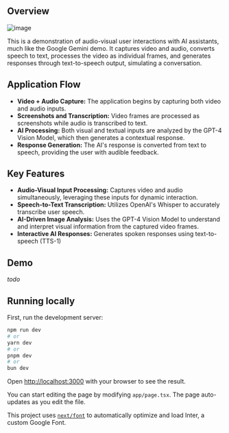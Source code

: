 ## Overview
![image](https://github.com/0xfauzi/visual-agent/assets/5702728/8dfff751-1701-4a65-a609-463ffcc6169e)

This is a demonstration of audio-visual user interactions with AI assistants, much like the Google Gemini demo. It captures video and audio, converts speech to text, processes the video as individual frames, and generates responses through text-to-speech output, simulating a conversation.

## Application Flow
- **Video + Audio Capture:** The application begins by capturing both video and audio inputs.
- **Screenshots and Transcription:** Video frames are processed as screenshots while audio is transcribed to text.
- **AI Processing:** Both visual and textual inputs are analyzed by the GPT-4 Vision Model, which then generates a contextual response.
- **Response Generation:** The AI's response is converted from text to speech, providing the user with audible feedback.

## Key Features
- **Audio-Visual Input Processing:** Captures video and audio simultaneously, leveraging these inputs for dynamic interaction.
- **Speech-to-Text Transcription:** Utilizes OpenAI's Whisper to accurately transcribe user speech.
- **AI-Driven Image Analysis:** Uses the GPT-4 Vision Model to understand and interpret visual information from the captured video frames.
- **Interactive AI Responses:** Generates spoken responses using text-to-speech (TTS-1)

## Demo
*todo*

## Running locally

First, run the development server:

```bash
npm run dev
# or
yarn dev
# or
pnpm dev
# or
bun dev
```

Open [http://localhost:3000](http://localhost:3000) with your browser to see the result.

You can start editing the page by modifying `app/page.tsx`. The page auto-updates as you edit the file.

This project uses [`next/font`](https://nextjs.org/docs/basic-features/font-optimization) to automatically optimize and load Inter, a custom Google Font.
